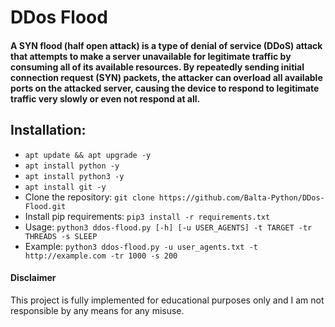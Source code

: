 # DDos Flood
#### A SYN flood (half open attack) is a type of denial of service (DDoS) attack that attempts to make a server unavailable for legitimate traffic by consuming all of its available resources. By repeatedly sending initial connection request (SYN) packets, the attacker can overload all available ports on the attacked server, causing the device to respond to legitimate traffic very slowly or even not respond at all.

## Installation:
- `apt update && apt upgrade -y`
- `apt install python -y`
- `apt install python3 -y`
- `apt install git -y`
- Clone the repository: `git clone https://github.com/Balta-Python/DDos-Flood.git`
- Install pip requirements: `pip3 install -r requirements.txt`
- Usage: `python3 ddos-flood.py [-h] [-u USER_AGENTS] -t TARGET -tr THREADS -s SLEEP`
- Example: `python3 ddos-flood.py -u user_agents.txt -t http://example.com -tr 1000 -s 200`

#### Disclaimer
This project is fully implemented for educational purposes only and I am not responsible by any means for any misuse.
